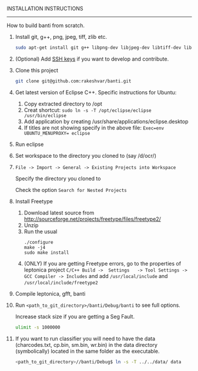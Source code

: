 INSTALLATION INSTRUCTIONS
------------ ------------

How to build banti from scratch.

1. Install git, g++, png, jpeg, tiff, zlib etc.
	```sh
	sudo apt-get install git g++ libpng-dev libjpeg-dev libtiff-dev libz-dev
	```

1. (Optional) Add [SSH keys](https://help.github.com/articles/generating-ssh-keys) if you want to develop and contribute.

1. Clone this project
	```sh
	git clone git@github.com:rakeshvar/banti.git
	```

1. Get latest version of Eclipse C++. Specific instructions for Ubuntu:
	1. Copy extracted directory to /opt
	1. Creat shortcut: ```sudo ln -s -T /opt/eclipse/eclipse /usr/bin/eclipse```
	1. Add application by creating /usr/share/applications/eclipse.desktop
	1. If titles are not showing specify in the above file: ```Exec=env UBUNTU_MENUPROXY= eclipse```

1. Run eclipse

1. Set workspace to the directory you cloned to (say /d/ocr/)

1. ```File -> Import -> General -> Existing Projects into Workspace```

	Specify the directory you cloned to 
	
	Check the option ```Search for Nested Projects```

1. Install Freetype
	1. Download latest source from http://sourceforge.net/projects/freetype/files/freetype2/
	1. Unzip 
	1. Run the usual
		```
		./configure
		make -j4 
		sudo make install
		```
	1. (ONLY) If you are getting Freetype errors, go to the properties of leptonica project ```C/C++ Build ->  Settings   -> Tool Settings -> GCC Compiler -> Includes``` and add ```/usr/local/include``` and ```/usr/local/include/freetype2```

1. Compile leptonica, gfft, banti

1. Run ```<path_to_git_directory>/banti/Debug/banti``` to see full options. 

	Increase stack size if you are getting a Seg Fault. 
	```sh
	ulimit -s 1000000
	```

1. If you want to run classifier you will need to have the data (charcodes.txt, cp.bin, sm.bin, wr.bin) in the data directory (symbolically) located in the same folder as the executable. 
	```sh
	<path_to_git_directory>//banti/Debug$ ln -s -T ../../data/ data
	```
